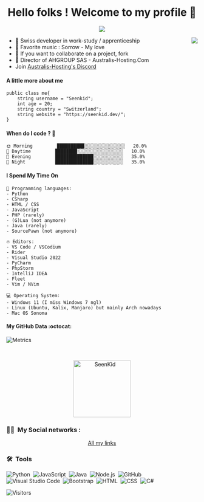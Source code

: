 <p align="center">
  <h1 align="center">Hello folks ! Welcome to my profile 👋</h1>
</p>
<p align="center">
  <a align="center" href="https://github.com/DenverCoder1/readme-typing-svg"><img src="https://readme-typing-svg.herokuapp.com?&font=IBM+Plex+Sans&color=F72EE2&size=25&lines=Welcome+to+my+GitHub+Profile!;" /></a>
</p>
<img align="right" src="https://media.giphy.com/media/M9gbBd9nbDrOTu1Mqx/giphy.gif">
<ul>
<li>🔭 Swiss developer in work-study / apprenticeship</li>
<li>🌱 Favorite music : Sorrow - My love</li>
<li>👯 If you want to collaborate on a project, fork</li>
<li>👾 Director of AHGROUP SAS - Australis-Hosting.Com</li>
  <li> Join <a href="https://discord.gg/G2PnmvX7yy">Australis-Hosting's Discord</a></li>
</ul>

#### A little more about me
```golang
public class me{
    string username = "Seenkid";
    int age = 20;
    string country = "Switzerland";
    string website = "https://seenkid.dev/";
}
```

#### When do I code ? 🐤
```text
🌞 Morning         ██████████░░░░░░░░░░░░░░░   20.0% 
🌆 Daytime         ████████░░░░░░░░░░░░░░░░░   10.0% 
🌃 Evening         ██████████████░░░░░░░░░░░   35.0%  
🌙 Night           ██████████████░░░░░░░░░░░   35.0% 
```

#### I Spend My Time On
```text
💬 Programming languages:
- Python
- CSharp
- HTML / CSS
- JavaScript
- PHP (rarely)
- (G)Lua (not anymore)
- Java (rarely)
- SourcePawn (not anymore)

🔥 Editors:
- VS Code / VSCodium
- Rider
- Visual Studio 2022
- PyCharm
- PhpStorm
- IntelliJ IDEA
- Fleet
- Vim / NVim

💻 Operating System:
- Windows 11 (I miss Windows 7 ngl)
- Linux (Ubuntu, Kalix, Manjaro) but mainly Arch nowadays
- Mac OS Sonoma
```


#### My GitHub Data :octocat:
![Metrics](https://metrics.lecoq.io/SeenKid?template=classic&lines=1&isocalendar=1&habits=1&people=1&sponsors=1&base=header%2C%20activity%2C%20community%2C%20repositories%2C%20metadata&base.indepth=false&base.hireable=false&base.skip=false&isocalendar=false&isocalendar.duration=full-year&lines=false&lines.sections=base&lines.repositories.limit=4&lines.history.limit=1&habits=false&habits.from=200&habits.days=14&habits.facts=true&habits.charts=false&habits.charts.type=classic&habits.trim=false&habits.languages.limit=8&habits.languages.threshold=0%25&people=false&people.limit=24&people.identicons=false&people.identicons.hide=false&people.size=28&people.types=followers%2C%20following&people.shuffle=false&sponsors=false&sponsors.sections=goal%2C%20list%2C%20about&sponsors.past=false&sponsors.size=24&sponsors.title=Sponsor%20Me!&config.timezone=Europe%2FParis)

<br />
<p align="center">
  <img align="center" height="150em" src="https://github-readme-streak-stats.herokuapp.com/?user=SeenKid&theme=onedarkr" alt="SeenKid" />
</p>


### 🤝🏻 &nbsp;My Social networks :

<p align="center">
<a href="https://solo.to/seenkid">All my links</a>

### 🛠 &nbsp;Tools

![Python](https://img.shields.io/badge/-Python-05122A?style=flat&logo=python)&nbsp;
![JavaScript](https://img.shields.io/badge/-JavaScript-05122A?style=flat&logo=javascript)&nbsp;
![Java](https://img.shields.io/badge/-Java-05122A?style=flat&logo=Java&logoColor=FFA518)&nbsp;
![Node.js](https://img.shields.io/badge/-Node.js-05122A?style=flat&logo=node.js)&nbsp;
![GitHub](https://img.shields.io/badge/-GitHub-05122A?style=flat&logo=github)&nbsp;
![Visual Studio Code](https://img.shields.io/badge/-Visual%20Studio%20Code-05122A?style=flat&logo=visual-studio-code&logoColor=007ACC)&nbsp;
![Bootstrap](https://img.shields.io/badge/-Bootstrap-05122A?style=flat&logo=bootstrap&logoColor=563D7C)&nbsp;
![HTML](https://img.shields.io/badge/-HTML-05122A?style=flat&logo=HTML5)&nbsp;
![CSS](https://img.shields.io/badge/-CSS-05122A?style=flat&logo=CSS3&logoColor=1572B6)&nbsp;
![C#](https://img.shields.io/badge/-csharp-05122A?style=flat&logo=csharp)&nbsp;

![Visitors](https://api.visitorbadge.io/api/visitors?path=https%3A%2F%2Fgithub.com%2FSeenKid&label=Views&labelColor=%23ff2233&countColor=%2334af7a)
